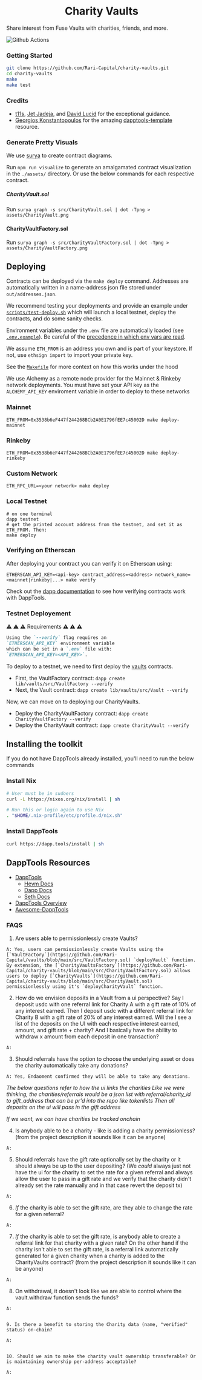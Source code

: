 # <h1 align="center"> Charity Vaults </h1>

Share interest from Fuse Vaults with charities, friends, and more.

![Github Actions](https://github.com/Rari-Capital/charity-vaults/workflows/Tests/badge.svg)

### Getting Started

```sh
git clone https://github.com/Rari-Capital/charity-vaults.git
cd charity-vaults
make
make test
```


### Credits

- [t11s](https://twitter.com/transmissions11), [Jet Jadeja](https://twitter.com/JetJadeja), and [David Lucid](https://twitter.com/davidlucid) for the exceptional guidance.
- [Georgios Konstantopoulos](https://github.com/gakonst) for the amazing [dapptools-template](https://github.com/gakonst/dapptools-template) resource.


### Generate Pretty Visuals

We use [surya](https://github.com/ConsenSys/surya) to create contract diagrams.

Run `npm run visualize` to generate an amalgamated contract visualization in the `./assets/` directory. Or use the below commands for each respective contract.

##### CharityVault.sol

Run `surya graph -s src/CharityVault.sol | dot -Tpng > assets/CharityVault.png`

#### CharityVaultFactory.sol

Run `surya graph -s src/CharityVaultFactory.sol | dot -Tpng > assets/CharityVaultFactory.png`


## Deploying

Contracts can be deployed via the `make deploy` command. Addresses are automatically
written in a name-address json file stored under `out/addresses.json`.

We recommend testing your deployments and provide an example under [`scripts/test-deploy.sh`](./scripts/test-deploy.sh)
which will launch a local testnet, deploy the contracts, and do some sanity checks.

Environment variables under the `.env` file are automatically loaded (see [`.env.example`](./.env.example)).
Be careful of the [precedence in which env vars are read](https://github.com/dapphub/dapptools/tree/2cf441052489625f8635bc69eb4842f0124f08e4/src/dapp#precedence).

We assume `ETH_FROM` is an address you own and is part of your keystore.
If not, use `ethsign import` to import your private key.

See the [`Makefile`](./Makefile#25) for more context on how this works under the hood

We use Alchemy as a remote node provider for the Mainnet & Rinkeby network deployments.
You must have set your API key as the `ALCHEMY_API_KEY` enviroment variable in order to
deploy to these networks

### Mainnet

```
ETH_FROM=0x3538b6eF447f244268BCb2A0E1796fEE7c45002D make deploy-mainnet
```

### Rinkeby

```
ETH_FROM=0x3538b6eF447f244268BCb2A0E1796fEE7c45002D make deploy-rinkeby
```

### Custom Network

```
ETH_RPC_URL=<your network> make deploy
```

### Local Testnet

```
# on one terminal
dapp testnet
# get the printed account address from the testnet, and set it as ETH_FROM. Then:
make deploy
```

### Verifying on Etherscan

After deploying your contract you can verify it on Etherscan using:

```
ETHERSCAN_API_KEY=<api-key> contract_address=<address> network_name=<mainnet|rinkeby|...> make verify
```

Check out the [dapp documentation](https://github.com/dapphub/dapptools/tree/master/src/dapp#dapp-verify-contract) to see how
verifying contracts work with DappTools.

### Testnet Deployement


⚠️ ⚠️ ⚠️ Requirements ⚠️ ⚠️ ⚠️
```md
Using the `--verify` flag requires an
`ETHERSCAN_API_KEY` environment variable
which can be set in a `.env` file with:
`ETHERSCAN_API_KEY=<API_KEY>`.
```

To deploy to a testnet, we need to first deploy the [vaults](https://github.com/Rari-Capital/vaults) contracts.

- First, the VaultFactory contract: `dapp create lib/vaults/src/VaultFactory --verify`
- Next, the Vault contract: `dapp create lib/vaults/src/Vault --verify`

Now, we can move on to deploying our CharityVaults.

- Deploy the CharityVaultFactory contract: `dapp create CharityVaultFactory --verify`
- Deploy the CharityVault contract: `dapp create CharityVault --verify`


## Installing the toolkit

If you do not have DappTools already installed, you'll need to run the below
commands

### Install Nix

```sh
# User must be in sudoers
curl -L https://nixos.org/nix/install | sh

# Run this or login again to use Nix
. "$HOME/.nix-profile/etc/profile.d/nix.sh"
```

### Install DappTools

```sh
curl https://dapp.tools/install | sh
```

## DappTools Resources

* [DappTools](https://dapp.tools)
    * [Hevm Docs](https://github.com/dapphub/dapptools/blob/master/src/hevm/README.md)
    * [Dapp Docs](https://github.com/dapphub/dapptools/tree/master/src/dapp/README.md)
    * [Seth Docs](https://github.com/dapphub/dapptools/tree/master/src/seth/README.md)
* [DappTools Overview](https://www.youtube.com/watch?v=lPinWgaNceM)
* [Awesome-DappTools](https://github.com/rajivpo/awesome-dapptools)



### FAQS

1. Are users able to permissionlessly create Vaults?
```
A: Yes, users can permissionlessly create Vaults using the [`VaultFactory`](https://github.com/Rari-Capital/vaults/blob/main/src/VaultFactory.sol) `deployVault` function. By extension, the [`CharityVaultsFactory`](https://github.com/Rari-Capital/charity-vaults/blob/main/src/CharityVaultFactory.sol) allows users to deploy [`CharityVaults`](https://github.com/Rari-Capital/charity-vaults/blob/main/src/CharityVault.sol) permissionlessly using it's `deployCharityVault` function.
```

2. How do we envision deposits in a Vault from a ui perspective?
Say I deposit usdc with one referral link for Charity A with a gift rate of 10% of any interest earned.
Then I deposit usdc with a different referral link for Charity B with a gift rate of 20% of any interest earned.
Will the I see a list of the deposits on the UI with each respective interest earned, amount, and gift rate + charity? And I basically have the ability to withdraw x amount from each deposit in one transaction?
```
A:
```

3. Should referrals have the option to choose the underlying asset or does the charity automatically take any donations?
```
A: Yes, Endaoment confirmed they will be able to take any donations.
```

*The below questions refer to how the ui links the charities*
*Like we were thinking, the charities/referrals would be a json list with referral/charity_id to gift_address that can be pr'd into the repo like tokenlists*
*Then all deposits on the ui will pass in the gift address*

*If we want, we can have charities be tracked onchain*

4. Is anybody able to be a charity - like is adding a charity permissionless?
(from the project description it sounds like it can be anyone)
```
A:
```

5. Should referrals have the gift rate optionally set by the charity or it should always be up to the user depositing?
(We _could_ always just not have the ui for the charity to set the rate for a given referral and always allow the user to pass in a gift rate and we verify that the charity didn't already set the rate manually and in that case revert the deposit tx)
```
A:
```

6. *If* the charity is able to set the gift rate, are they able to change the rate for a given referral?
```
A:
```

7. *If* the charity is able to set the gift rate, is anybody able to create a referral link for that charity with a given rate? On the other hand if the charity isn't able to set the gift rate, is a referral link automatically generated for a given charity when a charity is added to the CharityVaults contract?
(from the project description it sounds like it can be anyone)
```
A:
```

8. On withdrawal, it doesn't look like we are able to control where the vault.withdraw function sends the funds?
```
A:


9. Is there a benefit to storing the Charity data (name, "verified" status) on-chain?

A:


10. Should we aim to make the charity vault ownership transferable? Or is maintaining ownership per-address acceptable?

A:
```